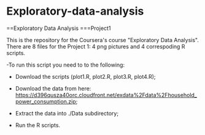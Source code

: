 Exploratory-data-analysis
=========================
==Exploratory Data Analysis
===Project1

This is the repository for the Coursera's course "Exploratory Data Analysis". 
There are 8 files for the Project 1: 
4 png pictures and 4 correspoding R scripts.


-To run this script you need to to the following:

- Download the scripts (plot1.R, plot2.R, plot3.R, plot4.R);

- Download the data from here: https://d396qusza40orc.cloudfront.net/exdata%2Fdata%2Fhousehold_power_consumption.zip;

- Extract the data into ./Data subdirectory;

- Run the R scripts.



